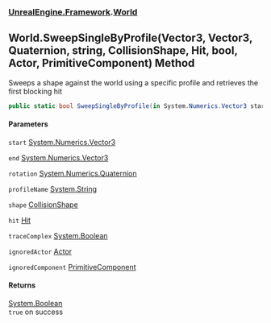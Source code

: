 ### [UnrealEngine.Framework](UnrealEngine_Framework.md 'UnrealEngine.Framework').[World](World.md 'UnrealEngine.Framework.World')
## World.SweepSingleByProfile(Vector3, Vector3, Quaternion, string, CollisionShape, Hit, bool, Actor, PrimitiveComponent) Method
Sweeps a shape against the world using a specific profile and retrieves the first blocking hit  
```csharp
public static bool SweepSingleByProfile(in System.Numerics.Vector3 start, in System.Numerics.Vector3 end, in System.Numerics.Quaternion rotation, string profileName, in UnrealEngine.Framework.CollisionShape shape, ref UnrealEngine.Framework.Hit hit, bool traceComplex=false, UnrealEngine.Framework.Actor ignoredActor=null, UnrealEngine.Framework.PrimitiveComponent ignoredComponent=null);
```
#### Parameters
<a name='UnrealEngine_Framework_World_SweepSingleByProfile(System_Numerics_Vector3_System_Numerics_Vector3_System_Numerics_Quaternion_string_UnrealEngine_Framework_CollisionShape_UnrealEngine_Framework_Hit_bool_UnrealEngine_Framework_Actor_UnrealEngine_Framework_PrimitiveComponent)_start'></a>
`start` [System.Numerics.Vector3](https://docs.microsoft.com/en-us/dotnet/api/System.Numerics.Vector3 'System.Numerics.Vector3')  
  
<a name='UnrealEngine_Framework_World_SweepSingleByProfile(System_Numerics_Vector3_System_Numerics_Vector3_System_Numerics_Quaternion_string_UnrealEngine_Framework_CollisionShape_UnrealEngine_Framework_Hit_bool_UnrealEngine_Framework_Actor_UnrealEngine_Framework_PrimitiveComponent)_end'></a>
`end` [System.Numerics.Vector3](https://docs.microsoft.com/en-us/dotnet/api/System.Numerics.Vector3 'System.Numerics.Vector3')  
  
<a name='UnrealEngine_Framework_World_SweepSingleByProfile(System_Numerics_Vector3_System_Numerics_Vector3_System_Numerics_Quaternion_string_UnrealEngine_Framework_CollisionShape_UnrealEngine_Framework_Hit_bool_UnrealEngine_Framework_Actor_UnrealEngine_Framework_PrimitiveComponent)_rotation'></a>
`rotation` [System.Numerics.Quaternion](https://docs.microsoft.com/en-us/dotnet/api/System.Numerics.Quaternion 'System.Numerics.Quaternion')  
  
<a name='UnrealEngine_Framework_World_SweepSingleByProfile(System_Numerics_Vector3_System_Numerics_Vector3_System_Numerics_Quaternion_string_UnrealEngine_Framework_CollisionShape_UnrealEngine_Framework_Hit_bool_UnrealEngine_Framework_Actor_UnrealEngine_Framework_PrimitiveComponent)_profileName'></a>
`profileName` [System.String](https://docs.microsoft.com/en-us/dotnet/api/System.String 'System.String')  
  
<a name='UnrealEngine_Framework_World_SweepSingleByProfile(System_Numerics_Vector3_System_Numerics_Vector3_System_Numerics_Quaternion_string_UnrealEngine_Framework_CollisionShape_UnrealEngine_Framework_Hit_bool_UnrealEngine_Framework_Actor_UnrealEngine_Framework_PrimitiveComponent)_shape'></a>
`shape` [CollisionShape](CollisionShape.md 'UnrealEngine.Framework.CollisionShape')  
  
<a name='UnrealEngine_Framework_World_SweepSingleByProfile(System_Numerics_Vector3_System_Numerics_Vector3_System_Numerics_Quaternion_string_UnrealEngine_Framework_CollisionShape_UnrealEngine_Framework_Hit_bool_UnrealEngine_Framework_Actor_UnrealEngine_Framework_PrimitiveComponent)_hit'></a>
`hit` [Hit](Hit.md 'UnrealEngine.Framework.Hit')  
  
<a name='UnrealEngine_Framework_World_SweepSingleByProfile(System_Numerics_Vector3_System_Numerics_Vector3_System_Numerics_Quaternion_string_UnrealEngine_Framework_CollisionShape_UnrealEngine_Framework_Hit_bool_UnrealEngine_Framework_Actor_UnrealEngine_Framework_PrimitiveComponent)_traceComplex'></a>
`traceComplex` [System.Boolean](https://docs.microsoft.com/en-us/dotnet/api/System.Boolean 'System.Boolean')  
  
<a name='UnrealEngine_Framework_World_SweepSingleByProfile(System_Numerics_Vector3_System_Numerics_Vector3_System_Numerics_Quaternion_string_UnrealEngine_Framework_CollisionShape_UnrealEngine_Framework_Hit_bool_UnrealEngine_Framework_Actor_UnrealEngine_Framework_PrimitiveComponent)_ignoredActor'></a>
`ignoredActor` [Actor](Actor.md 'UnrealEngine.Framework.Actor')  
  
<a name='UnrealEngine_Framework_World_SweepSingleByProfile(System_Numerics_Vector3_System_Numerics_Vector3_System_Numerics_Quaternion_string_UnrealEngine_Framework_CollisionShape_UnrealEngine_Framework_Hit_bool_UnrealEngine_Framework_Actor_UnrealEngine_Framework_PrimitiveComponent)_ignoredComponent'></a>
`ignoredComponent` [PrimitiveComponent](PrimitiveComponent.md 'UnrealEngine.Framework.PrimitiveComponent')  
  
#### Returns
[System.Boolean](https://docs.microsoft.com/en-us/dotnet/api/System.Boolean 'System.Boolean')  
`true` on success
